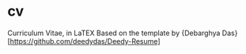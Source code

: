 # cv
Curriculum Vitae, in LaTEX 
Based on the template by {Debarghya Das}[https://github.com/deedydas/Deedy-Resume]
